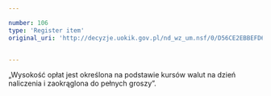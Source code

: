 ```yaml
---

number: 106
type: 'Register item'
original_uri: 'http://decyzje.uokik.gov.pl/nd_wz_um.nsf/0/D56CE2EBBEFD6074C12572DD00329416?OpenDocument'


---
```


„Wysokość opłat jest określona na podstawie kursów walut na dzień naliczenia i zaokrąglona do pełnych groszy”.
